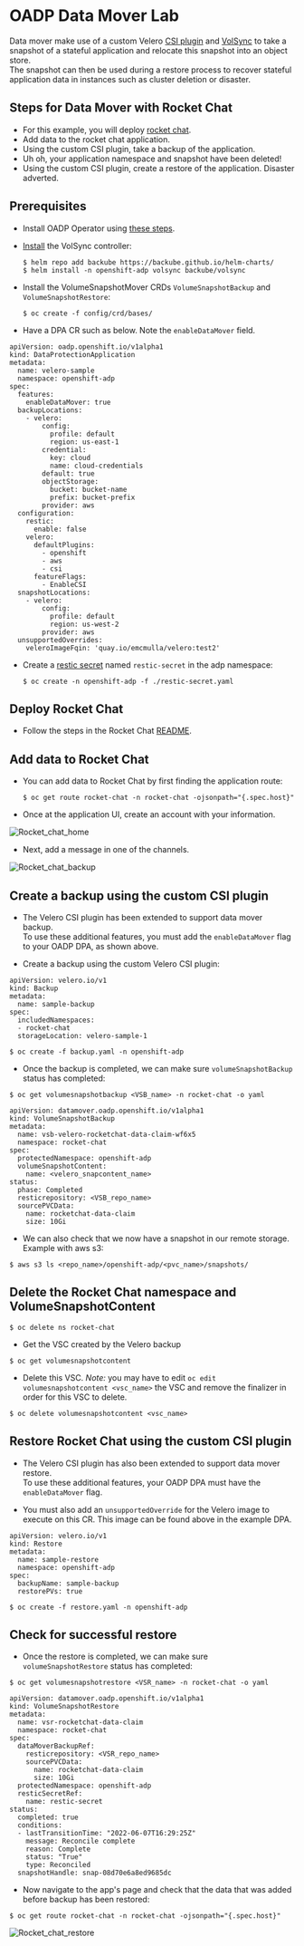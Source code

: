 # OADP Data Mover Lab

Data mover make use of a custom Velero [CSI plugin](https://github.com/openshift/velero-plugin-for-csi/tree/data-mover) 
and [VolSync](https://volsync.readthedocs.io/en/stable/) to take a snapshot
of a stateful application and relocate this snapshot into an object store.   
The snapshot can then be used during a restore process to recover stateful 
application data in instances such as cluster deletion or disaster. 

## Steps for Data Mover with Rocket Chat

* For this example, you will deploy [rocket chat](https://github.com/konveyor/mig-demo-apps/tree/master/apps/rocket-chat).
* Add data to the rocket chat application.
* Using the custom CSI plugin, take a backup of the application.
* Uh oh, your application namespace and snapshot have been deleted!
* Using the custom CSI plugin, create a restore of the application. Disaster adverted.

## Prerequisites
* Install OADP Operator using [these steps](https://github.com/openshift/oadp-operator/blob/master/docs/developer/install_from_source.md).

* [Install](https://volsync.readthedocs.io/en/stable/installation/index.html) the VolSync controller:

    `$ helm repo add backube https://backube.github.io/helm-charts/`  
    `$ helm install -n openshift-adp volsync backube/volsync`

* Install the VolumeSnapshotMover CRDs `VolumeSnapshotBackup` and `VolumeSnapshotRestore`:

    `$ oc create -f config/crd/bases/`

* Have a DPA CR such as below. Note the `enableDataMover` field.


```
apiVersion: oadp.openshift.io/v1alpha1
kind: DataProtectionApplication
metadata:
  name: velero-sample
  namespace: openshift-adp
spec:
  features:
    enableDataMover: true
  backupLocations:
    - velero:
        config:
          profile: default
          region: us-east-1
        credential:
          key: cloud
          name: cloud-credentials
        default: true
        objectStorage:
          bucket: bucket-name
          prefix: bucket-prefix
        provider: aws
  configuration:
    restic:
      enable: false
    velero:
      defaultPlugins:
        - openshift
        - aws
        - csi
      featureFlags:
        - EnableCSI
  snapshotLocations:
    - velero:
        config:
          profile: default
          region: us-west-2
        provider: aws
  unsupportedOverrides:
    veleroImageFqin: 'quay.io/emcmulla/velero:test2'
```

* Create a [restic secret](https://volsync.readthedocs.io/en/stable/usage/restic/index.html#id2) named `restic-secret` in the adp namespace:

  `$ oc create -n openshift-adp -f ./restic-secret.yaml`

## Deploy Rocket Chat

* Follow the steps in the Rocket Chat [README](https://github.com/konveyor/mig-demo-apps/blob/master/apps/rocket-chat/README.md).

## Add data to Rocket Chat

* You can add data to Rocket Chat by first finding the application route:

    `$ oc get route rocket-chat -n rocket-chat -ojsonpath="{.spec.host}"`

* Once at the application UI, create an account with your information. 

![Rocket_chat_home](/docs/examples/images/rocket_chat_home.png)

* Next, add a message in one of the channels.

![Rocket_chat_backup](/docs/examples/images/message.png)
        

## Create a backup using the custom CSI plugin

* The Velero CSI plugin has been extended to support data mover backup.  
To use these additional features, you must add the `enableDataMover` flag 
to your OADP DPA, as shown above. 

* Create a backup using the custom Velero CSI plugin:

```
apiVersion: velero.io/v1
kind: Backup
metadata:
  name: sample-backup
spec:
  includedNamespaces:
  - rocket-chat
  storageLocation: velero-sample-1
```

`$ oc create -f backup.yaml -n openshift-adp`

* Once the backup is completed, we can make sure `volumeSnapshotBackup` status has completed:

`$ oc get volumesnapshotbackup <VSB_name> -n rocket-chat -o yaml`

```
apiVersion: datamover.oadp.openshift.io/v1alpha1
kind: VolumeSnapshotBackup
metadata:
  name: vsb-velero-rocketchat-data-claim-wf6x5
  namespace: rocket-chat
spec:
  protectedNamespace: openshift-adp
  volumeSnapshotContent:
    name: <velero_snapcontent_name>
status:
  phase: Completed
  resticrepository: <VSB_repo_name>
  sourcePVCData:
    name: rocketchat-data-claim
    size: 10Gi
```

* We can also check that we now have a snapshot in our remote storage. Example with aws s3:

`$ aws s3 ls <repo_name>/openshift-adp/<pvc_name>/snapshots/`

## Delete the Rocket Chat namespace and VolumeSnapshotContent

`$ oc delete ns rocket-chat`


* Get the VSC created by the Velero backup

`$ oc get volumesnapshotcontent`

* Delete this VSC. *Note:* you may have to edit `oc edit volumesnapshotcontent <vsc_name>` the VSC 
and remove the finalizer in order for this VSC to delete.

`$ oc delete volumesnapshotcontent <vsc_name>`

## Restore Rocket Chat using the custom CSI plugin

* The Velero CSI plugin has also been extended to support data mover restore.  
To use these additional features, your OADP DPA must have the `enableDataMover` flag.

* You must also add an `unsupportedOverride` for the Velero image 
to execute on this CR. This image can be found above in the example DPA.

```
apiVersion: velero.io/v1
kind: Restore
metadata:
  name: sample-restore
  namespace: openshift-adp
spec:
  backupName: sample-backup
  restorePVs: true
```

`$ oc create -f restore.yaml -n openshift-adp`

## Check for successful restore

* Once the restore is completed, we can make sure `volumeSnapshotRestore` status has completed:

`$ oc get volumesnapshotrestore <VSR_name> -n rocket-chat -o yaml`

```
apiVersion: datamover.oadp.openshift.io/v1alpha1
kind: VolumeSnapshotRestore
metadata:
  name: vsr-rocketchat-data-claim
  namespace: rocket-chat
spec:
  dataMoverBackupRef:
    resticrepository: <VSR_repo_name>
    sourcePVCData:
      name: rocketchat-data-claim
      size: 10Gi
  protectedNamespace: openshift-adp
  resticSecretRef:
    name: restic-secret
status:
  completed: true
  conditions:
  - lastTransitionTime: "2022-06-07T16:29:25Z"
    message: Reconcile complete
    reason: Complete
    status: "True"
    type: Reconciled
  snapshotHandle: snap-08d70e6a8ed9685dc
```

* Now navigate to the app's page and check that the data that was added before backup has been restored:

`$ oc get route rocket-chat -n rocket-chat -ojsonpath="{.spec.host}"`

![Rocket_chat_restore](/docs/examples/images/message.png)

